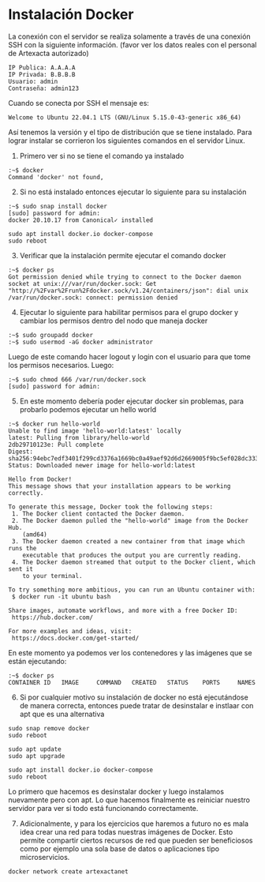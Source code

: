 # Instalación Docker

La conexión con el servidor se realiza solamente a través de una
conexión SSH con la siguiente información. (favor ver los datos
reales con el personal de Artexacta autorizado)

```
IP Publica: A.A.A.A
IP Privada: B.B.B.B
Usuario: admin
Contraseña: admin123
```

Cuando se conecta por SSH el mensaje es:

```
Welcome to Ubuntu 22.04.1 LTS (GNU/Linux 5.15.0-43-generic x86_64)
```

Así tenemos la versión y el tipo de distribución que se tiene 
instalado. 
Para lograr instalar se corrieron los siguientes comandos 
en el servidor Linux.

1. Primero ver si no se tiene el comando ya instalado

```
:~$ docker
Command 'docker' not found,
```
2. Si no está instalado entonces ejecutar lo siguiente para su
instalación

```
:~$ sudo snap install docker
[sudo] password for admin:
docker 20.10.17 from Canonical✓ installed

sudo apt install docker.io docker-compose
sudo reboot
```

3. Verificar que la instalación permite ejecutar el comando 
docker

```
:~$ docker ps
Got permission denied while trying to connect to the Docker daemon socket at unix:///var/run/docker.sock: Get "http://%2Fvar%2Frun%2Fdocker.sock/v1.24/containers/json": dial unix /var/run/docker.sock: connect: permission denied
```
4. Ejecutar lo siguiente para habilitar permisos para el 
grupo docker y cambiar los permisos dentro del nodo que
maneja docker

```
:~$ sudo groupadd docker
:~$ sudo usermod -aG docker administrator
```
Luego de este comando hacer logout y login con el usuario
para que tome los permisos necesarios. Luego:

```
:~$ sudo chmod 666 /var/run/docker.sock
[sudo] password for admin:
```
5. En este momento debería poder ejecutar docker sin
problemas, para probarlo podemos ejecutar un hello world
```
:~$ docker run hello-world
Unable to find image 'hello-world:latest' locally
latest: Pulling from library/hello-world
2db29710123e: Pull complete
Digest: sha256:94ebc7edf3401f299cd3376a1669bc0a49aef92d6d2669005f9bc5ef028dc333
Status: Downloaded newer image for hello-world:latest

Hello from Docker!
This message shows that your installation appears to be working correctly.

To generate this message, Docker took the following steps:
 1. The Docker client contacted the Docker daemon.
 2. The Docker daemon pulled the "hello-world" image from the Docker Hub.
    (amd64)
 3. The Docker daemon created a new container from that image which runs the
    executable that produces the output you are currently reading.
 4. The Docker daemon streamed that output to the Docker client, which sent it
    to your terminal.

To try something more ambitious, you can run an Ubuntu container with:
 $ docker run -it ubuntu bash

Share images, automate workflows, and more with a free Docker ID:
 https://hub.docker.com/

For more examples and ideas, visit:
 https://docs.docker.com/get-started/
```
En este momento ya podemos ver los contenedores y las imágenes
que se están ejecutando:
```
:~$ docker ps
CONTAINER ID   IMAGE     COMMAND   CREATED   STATUS    PORTS     NAMES
```

6. Si por cualquier motivo su instalación de docker no está
ejecutándose de manera correcta, entonces puede tratar de desinstalar 
e instlaar con apt que es una alternativa

```
sudo snap remove docker
sudo reboot

sudo apt update
sudo apt upgrade

sudo apt install docker.io docker-compose
sudo reboot
```
Lo primero que hacemos es desinstalar docker y luego instalamos
nuevamente pero con apt. Lo que hacemos finalmente es reiniciar
nuestro servidor para ver si todo está funcionando correctamente.

7. Adicionalmente, y para los ejercicios que haremos a futuro no
es mala idea crear una red para todas nuestras imágenes de Docker.
Esto permite compartir ciertos recursos de red que pueden ser beneficiosos
como por ejemplo una sola base de datos o aplicaciones tipo microservicios.
```
docker network create artexactanet
```
